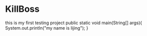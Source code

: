 # KillBoss
this is my first testing project
public static void main(String[] args){
  System.out.println("my name is lijing");
}
